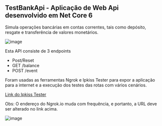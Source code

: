 ## TestBankApi - Aplicação de Web Api desenvolvido em Net Core 6 
  Simula operações bancárias em contas correntes, tais como depósito, resgate e transferência de valores monetários.
  
![image](https://user-images.githubusercontent.com/4015482/174405289-4929d788-550c-468d-9e21-c4231a0f4c36.png)


Esta API consiste de 3 endpoints
 - Post/Reset
 - GET /balance
 - POST /event

Foram usadas as ferramentas Ngrok e Ipkiss Tester para expor a aplicação para a internet e a execução dos testes das rotas com vários cenários.

 [Link do Ipkiss Tester]( 
 https://ipkiss.pragmazero.com/test?url=https%3A%2F%2F532b-2804-29b8-5098-63a-a1e4-21e1-43e5-bb56.sa.ngrok.io&script=--%0D%0A%23+Reset+state+before+starting+tests%0D%0A%0D%0APOST+%2Freset%0D%0A%0D%0A200+OK%0D%0A%0D%0A%0D%0A--%0D%0A%23+Get+balance+for+non-existing+account%0D%0A%0D%0AGET+%2Fbalance%3Faccount_id%3D1234%0D%0A%0D%0A404+0%0D%0A%0D%0A%0D%0A--%0D%0A%23+Create+account+with+initial+balance%0D%0A%0D%0APOST+%2Fevent+%7B%22type%22%3A%22deposit%22%2C+%22destination%22%3A%22100%22%2C+%22amount%22%3A10%7D%0D%0A%0D%0A201+%7B%22destination%22%3A+%7B%22id%22%3A%22100%22%2C+%22balance%22%3A10%7D%7D%0D%0A%0D%0A%0D%0A--%0D%0A%23+Deposit+into+existing+account%0D%0A%0D%0APOST+%2Fevent+%7B%22type%22%3A%22deposit%22%2C+%22destination%22%3A%22100%22%2C+%22amount%22%3A10%7D%0D%0A%0D%0A201+%7B%22destination%22%3A+%7B%22id%22%3A%22100%22%2C+%22balance%22%3A20%7D%7D%0D%0A%0D%0A%0D%0A--%0D%0A%23+Get+balance+for+existing+account%0D%0A%0D%0AGET+%2Fbalance%3Faccount_id%3D100%0D%0A%0D%0A200+20%0D%0A%0D%0A--%0D%0A%23+Withdraw+from+non-existing+account%0D%0A%0D%0APOST+%2Fevent+%7B%22type%22%3A%22withdraw%22%2C+%22origin%22%3A%22200%22%2C+%22amount%22%3A10%7D%0D%0A%0D%0A404+0%0D%0A%0D%0A--%0D%0A%23+Withdraw+from+existing+account%0D%0A%0D%0APOST+%2Fevent+%7B%22type%22%3A%22withdraw%22%2C+%22origin%22%3A%22100%22%2C+%22amount%22%3A5%7D%0D%0A%0D%0A201+%7B%22origin%22%3A+%7B%22id%22%3A%22100%22%2C+%22balance%22%3A15%7D%7D%0D%0A%0D%0A--%0D%0A%23+Transfer+from+existing+account%0D%0A%0D%0APOST+%2Fevent+%7B%22type%22%3A%22transfer%22%2C+%22origin%22%3A%22100%22%2C+%22amount%22%3A15%2C+%22destination%22%3A%22300%22%7D%0D%0A%0D%0A201+%7B%22origin%22%3A+%7B%22id%22%3A%22100%22%2C+%22balance%22%3A0%7D%2C+%22destination%22%3A+%7B%22id%22%3A%22300%22%2C+%22balance%22%3A15%7D%7D%0D%0A%0D%0A--%0D%0A%23+Transfer+from+non-existing+account%0D%0A%0D%0APOST+%2Fevent+%7B%22type%22%3A%22transfer%22%2C+%22origin%22%3A%22200%22%2C+%22amount%22%3A15%2C+%22destination%22%3A%22300%22%7D%0D%0A%0D%0A404+0%0D%0A%0D%0A
 )
 
 Obs: O endereço do Ngrok.io muda com frequência, e portanto, a URL deve ser alterado no link acima.
 
![image](https://user-images.githubusercontent.com/4015482/174451472-5da4748e-43ff-492c-916f-13b05060c84a.png)

  
